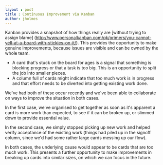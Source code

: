 ```yaml
---
layout : post
title : Continuous Improvement via Kanban
author: jholmes
---
```



Kanban provides a snapshot of how things really are [without trying to assign blame] (http://www.personalkanban.com/pk/primers/you-cannot-yell-at-a-board-with-stickies-on-it/). This provides the opportunity to make genuine improvements, because issues are visible and can be owned by the whole team.

* A card that's stuck on the board for ages is a signal that something is blocking progress or that a task is too big. This is an opportunity to split the job into smaller pieces.
* A column full of cards might indicate that too much work is in progress and that effort needs to be diverted into getting existing work done.

We've had both of these occur recently and we've been able to collaborate on ways to improve the situation in both cases.

In the first case, we've organised to get together as soon as it's apparent a card is more work than expected, to see if it can be broken up, or slimmed down to provide essential value.

In the second case, we simply stopped picking up new work and helped verify acceptance of the existing work (things had piled up in the signoff column, since we'd had some rather large cards messing up our flow).

In both cases, the underlying cause would appear to be cards that are too much work. This presents a further opportunity to make improvements in breaking up cards into similar sizes, on which we can focus in the future.
